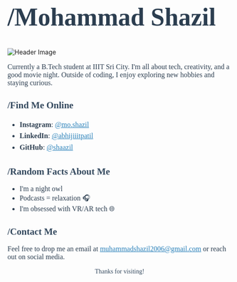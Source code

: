 <h1 style="font-family: Georgia, serif; ;font-size: 56px; color: #2c3e50;">/Mohammad Shazil</h1>


![Header Image](https://media.licdn.com/dms/image/D5612AQE7wh4LKr-P5Q/article-cover_image-shrink_720_1280/0/1684083771878?e=2147483647&v=beta&t=JfZVC-tD58wPfAcahgDdz38ujDiTKa1QLKGOOIHDoZY)


<p style="font-family: Georgia, serif; font-size: 16px; color: #2c3e50;">
Currently a B.Tech student at IIIT Sri City. I'm all about tech, creativity, and a good movie night. Outside of coding, I enjoy exploring new hobbies and staying curious.
</p>

<h2 style="font-family: Georgia, serif; color: #34495e;">/Find Me Online </h2>
<ul style="font-family: Georgia, serif; font-size: 16px; color: #2c3e50; line-height: 1.6;">
  <li><strong>Instagram</strong>: <a href="https://instagram.com/mo.shazil" style="color: #2980b9;">@mo.shazil</a></li>
  <li><strong>LinkedIn</strong>: <a href="https://linkedin.com/in/abhijiiitpatil" style="color: #2980b9;">@abhijiiitpatil</a></li>
  <li><strong>GitHub</strong>: <a href="https://github.com/shaazil" style="color: #2980b9;">@shaazil</a></li>
</ul>

<h2 style="font-family: Georgia, serif; color: #34495e;">/Random Facts About Me </h2>
<ul style="font-family: Georgia, serif; font-size: 16px; color: #2c3e50;">
  <li>I'm a night owl 🌙</li>
  <li>Podcasts = relaxation 🎧</li>
  <li>I'm obsessed with VR/AR tech 🌐</li>
</ul>

<h2 style="font-family: Georgia, serif; color: #34495e;">/Contact Me </h2>
<p style="font-family: Georgia, serif; font-size: 16px; color: #2c3e50;">
Feel free to drop me an email at <a href="mailto:muhammadshazil2006@gmail.com" style="color: #2980b9;">muhammadshazil2006@gmail.com</a> or reach out on social media.
</p>

<p style="font-family: Georgia, serif; text-align: center; color: #34495e;">Thanks for visiting!</p>
